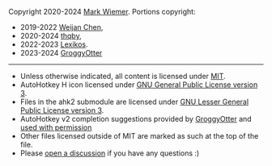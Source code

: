 Copyright 2020-2024 [Mark Wiemer](https://markwiemer.com).
Portions copyright:

-   2019-2022 [Weijan Chen](https://github.com/cweijan/autohotkey-plus),
-   2020-2024 [thqby](https://github.com/thqby/vscode-autohotkey2-lsp),
-   2022-2023 [Lexikos](https://github.com/Lexikos/vscode-auto-select).
-   2023-2024 [GroggyOtter](https://github.com/GroggyOtter/ahkv2_definition_rewrite)

---

-   Unless otherwise indicated, all content is licensed under [MIT](https://opensource.org/license/MIT).
-   AutoHotkey H icon licensed under [GNU General Public License version 3](https://opensource.org/license/gpl-3-0).
-   Files in the ahk2 submodule are licensed under [GNU Lesser General Public License version 3](https://opensource.org/license/lgpl-3-0).
-   AutoHotkey v2 completion suggestions provided by [GroggyOtter](https://github.com/GroggyOtter/ahkv2_definition_rewrite) and [used with permission](https://github.com/GroggyOtter/ahkv2_definition_rewrite/issues/8)
-   Other files licensed outside of MIT are marked as such at the top of the file.
-   Please [open a discussion](https://github.com/mark-wiemer-org/ahkpp/discussions/new?category=q-a) if you have any questions :)
